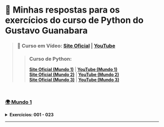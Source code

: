 # 🐍 Minhas respostas para os exercícios do curso de Python do Gustavo Guanabara

> ### 📘 Curso em Vídeo: [Site Oficial](https://www.cursoemvideo.com/) | [YouTube](https://youtube.com/channel/UCrWvhVmt0Qac3HgsjQK62FQ?si=xqRIhiYg0EZnGnbP)
>> ### Curso de Python:  
>> [**Site Oficial (Mundo 1)**](https://www.cursoemvideo.com/curso/python-3-mundo-1/) | [**YouTube (Mundo 1)**](https://youtube.com/playlist?list=PLHz_AreHm4dlKP6QQCekuIPky1CiwmdI6&si=b896Bdh7K_yvMRPT)   
>> [**Site Oficial (Mundo 2)**](https://www.cursoemvideo.com/curso/python-3-mundo-2/) | [**YouTube (Mundo 2)**](https://youtube.com/playlist?list=PLHz_AreHm4dk_nZHmxxf_J0WRAqy5Czye&si=0Xal-Rd6GPnY7kpu)  
>> [**Site Oficial (Mundo 3)**](https://www.cursoemvideo.com/curso/python-3-mundo-3/) | [**YouTube (Mundo 3)**](https://youtube.com/playlist?list=PLHz_AreHm4dksnH2jVTIVNviIMBVYyFnH&si=Z95g3aU08iGc9ZNg)  

<br>

### [🌍 Mundo 1](https://github.com/ThiagoHenriqueRm/Exerc-cios-de-Python-do-Guanabara-/tree/main/Mundo1)
<details>
  
  **<summary>Exercícios: 001 - 023</summary>**

  Aula 1 - 5 : Primeiros comandos em Python ( Ex: 001 - 002 )
  -
  
  > ---
  
  > ## [Ex001: Olá, Mundo! ](https://github.com/ThiagoHenriqueRm/Exerc-cios-de-Python-do-Guanabara-/blob/main/Mundo1/Ex001.py)
  > **Enunciado do exercício :**  
  > - Faça um programa que **escrava "Olá, Mundo!" na tala.**
  
  > ---
  
  > ## [Ex002: Saudação com o Nome do Usuário ](https://github.com/ThiagoHenriqueRm/Exerc-cios-de-Python-do-Guanabara-/blob/main/Mundo1/Ex002.py)
  > **Enunciado do exercício :**  
  > - Faça um programa que leia o **nome** de uma pessoa e **mostre uma mensagem de boas-vindas**.

  > ---

  <br>

  Aula 6 : Tipos Primitivos e Saída de Dados ( Ex: 003 - 004 )
  -
  
  > ---

  > ## [Ex003: Somando dois Numeros ](https://github.com/ThiagoHenriqueRm/Exerc-cios-de-Python-do-Guanabara-/blob/main/Mundo1/Ex003.py)
  > **Enunciado do exercício :**  
  > - Crie um programa que leia **dois númeors** e mostre a **soma entre eles**.
  
  > ---
  
  > ## [Ex004: Analisando o Tipo e Informações de um Dado ](https://github.com/ThiagoHenriqueRm/Exerc-cios-de-Python-do-Guanabara-/blob/main/Mundo1/Ex004.py)
  > **Enunciado do exercício :**  
  > - Feça um programa que **leia algo** pelo teclado **e mostre** na tela o seu **tipo primitivo** e **todas as finformações possieis** sobra ela.

  > ---

  <br>
  
  Aula 7 : Operadores Aritméticos ( Ex: 005 - 015 )
  -
  > ---
  
  > ## [Ex005: Sucessor e Antecessor de um Número ](https://github.com/ThiagoHenriqueRm/Exerc-cios-de-Python-do-Guanabara-/blob/main/Mundo1/Ex005.py)
  > **Enunciado do exercício :**  
  > - Faça um programa que **leia um número** inteiro **e mostr**e na tela o seu **sucessor** e seu **antecessor**.
  
  > ---
  
  > ## [Ex006: Dobro, Triplo e Raiz Quadrada ](https://github.com/ThiagoHenriqueRm/Exerc-cios-de-Python-do-Guanabara-/blob/main/Mundo1/Ex006.py)
  > **Enunciado do exercício :**  
  > - Crie um algoritmo que leia um número e mostre o seu **Dobro**, **Triplo** e a **Raiz Quadrada**.
  
  > ---
  
  > ## [Ex007: Média de Duas Notas ](https://github.com/ThiagoHenriqueRm/Exerc-cios-de-Python-do-Guanabara-/blob/main/Mundo1/Ex007.py)
  > **Enunciado do exercício :**  
  > - Desenvolva um programa que **leia as duas notas** de um aluno, calcule e **mostre a sua média**.

  > ---

  > ## [Ex008: Conversor de Medidas ](https://github.com/ThiagoHenriqueRm/Exerc-cios-de-Python-do-Guanabara-/blob/main/Mundo1/Ex008.py)
  > **Enunciado do exercício :**  
  > - Escreva um programa que **leia um valor em metros** e o exiba **convertido em**: **km**, **hm**, **dam**, **m**, **dm**, **cm** e **mm**.

  > ---

  > ## [Ex009: Tabuada ](https://github.com/ThiagoHenriqueRm/Exerc-cios-de-Python-do-Guanabara-/blob/main/Mundo1/Ex009.py)
  > **Enunciado do exercício :**  
  > - Faça um programa que **leia um número Inteiro** qualquer e **mostre na tela a sua tabuada**.

  > ---

  > ## [Ex010: Conversor de Moedas ](https://github.com/ThiagoHenriqueRm/Exerc-cios-de-Python-do-Guanabara-/blob/main/Mundo1/Ex010.py)
  > **Enunciado do exercício :**  
  > - Crie um programa que **leia quanto dinheiro uma pessoa tem na carteira** e mostre quantos **dólares** ela pode comprar.

  > ---
 
  > ## [Ex011: Pintando Parede ](https://github.com/ThiagoHenriqueRm/Exerc-cios-de-Python-do-Guanabara-/blob/main/Mundo1/Ex011.py)
  > **Enunciado do exercício :**  
  > - Faça um programa que **leia** a **largura** e a **altura** de uma parede em metros, **calcule a sua área** e a **quantidade de tinta necessária** para pintá-la, sabendo que **cada litro de tinta pinta uma área de 2 metros quadrados**.

  > ---

  > ## [Ex012: Calculando Descontos](https://github.com/ThiagoHenriqueRm/Exerc-cios-de-Python-do-Guanabara-/blob/main/Mundo1/Ex012.py)
  > **Enunciado do exercício :**
  > - Faça um algoritmo que **leia o preço de um produto** e mostre seu novo preço, com **5% de desconto**.

  > ---
 
  > ## [Ex013: Reajuste Salarial ](https://github.com/ThiagoHenriqueRm/Exerc-cios-de-Python-do-Guanabara-/blob/main/Mundo1/Ex013.py)
  > **Enunciado do exercício :**
  >  - Faça um algoritmo que leia o salário de um funcionário e mostre seu novo salário, com 15% de aumento.

  > ---

  > ## [Ex014: Conversor de Temperaturas ](https://github.com/ThiagoHenriqueRm/Exerc-cios-de-Python-do-Guanabara-/blob/main/Mundo1/Ex014.py)
  > **Enunciado do exercício :**
  > - Escreva um programa que converta uma temperatura digitando em graus Celsius e converta para graus Fahrenheit.

  > ---

  > ## [Ex0:15 Aluguel de Carros ](https://github.com/ThiagoHenriqueRm/Exerc-cios-de-Python-do-Guanabara-/blob/main/Mundo1/Ex015.py)
  > **Enunciado do exercício :**
  > - Escreva um programa que pergunte a quantidade de Km percorridos por um carro alugado e a quantidade de dias pelos quais ele foi alugado. Calcule o preço a pagar, sabendo que o carro custa R$60 por dia e R$0,15 por Km rodado.

  > ---

  <br>

  Aula 8 : Utilizando Módulos ( Ex: 016 - 021 )
  -
  > ---

  > ## [Ex016: Quebrando um número ](https://github.com/ThiagoHenriqueRm/Exerc-cios-de-Python-do-Guanabara-/blob/main/Mundo1/Ex016.py)
  > **Enunciado do exercício :**
  > - Crie um programa que leia um número Real qualquer pelo teclado e mostre na tela a sua porção Inteira.

  > ---

  > ## [Ex017: Catetos e Hipotenusa ](https://github.com/ThiagoHenriqueRm/Exerc-cios-de-Python-do-Guanabara-/blob/main/Mundo1/Ex017.py)
  > **Enunciado do exercício :**
  > - Faça um programa que leia o comprimento do cateto oposto e do cateto adjacente de um triângulo retângulo. Calcule e mostre o comprimento da hipotenusa.

  > ---

  > ## [Ex018: Seno, Cosseno e Tangente ](https://github.com/ThiagoHenriqueRm/Exerc-cios-de-Python-do-Guanabara-/blob/main/Mundo1/Ex018.py)
  > **Enunciado do exercício :**
  > - Faça um programa que leia um ângulo qualquer e mostre na tela o valor do seno, cosseno e tangente desse ângulo.

  > ---

  > ## [Ex019: Sorteando um item na lista ](https://github.com/ThiagoHenriqueRm/Exerc-cios-de-Python-do-Guanabara-/blob/main/Mundo1/Ex019.py)
  > **Enunciado do exercício :**
  > - Um professor quer sortear um dos seus quatro alunos para apagar o quadro. Faça um programa que ajude ele, lendo o nome dos alunos e escrevendo na tela o nome do escolhido.

  > ---

  > ## [Ex020: Sorteando uma ordem na lista ](https://github.com/ThiagoHenriqueRm/Exerc-cios-de-Python-do-Guanabara-/blob/main/Mundo1/Ex020.py)
  > **Enunciado do exercício :**
  > - O mesmo professor do desafio 019 quer sortear a ordem de apresentação de trabalhos dos alunos. Faça um programa que leia o nome dos quatro alunos e mostre a ordem sorteada.

  > ---

  > ## [Ex021: Tocando um MP3 ](https://github.com/ThiagoHenriqueRm/Exerc-cios-de-Python-do-Guanabara-/blob/main/Mundo1/Ex021.py)
  > **Enunciado do exercício :**
  > - Faça um programa em Python que abra e reproduza o áudio de um arquivo MP3.

  > ---

  <br>
  
  Aula 9 : Manipulando Texto ( Ex: 022 - 023 )
  -
  > ---

  > ## [Ex022: Analisador de Textos ](https://github.com/ThiagoHenriqueRm/Exerc-cios-de-Python-do-Guanabara-/blob/main/Mundo1/Ex022.py)
  > **Enunciado do exercício :**
  > - Crie um programa que leia o nome completo de uma pessoa e mostre:  
      - O nome com todas as letras maiúsculas e minúsculas.  
      - Quantas letras ao todo (sem considerar espaços).  
      - Quantas letras tem o primeiro nome.  

  > ---

  > ## [Ex023: Separando dígitos de um número ](https://github.com/ThiagoHenriqueRm/Exerc-cios-de-Python-do-Guanabara-/blob/main/Mundo1/Ex023.py)
  > **Enunciado do exercício :**
  > - Faça um programa que leia um número de 0 a 9999 e mostre na tela cada um dos dígitos separados.

  > ---

  > ## [Ex024: Verificando as primeiras letras de um texto ](https://github.com/ThiagoHenriqueRm/Exerc-cios-de-Python-do-Guanabara-/blob/main/Mundo1/Ex024.py)
  > **Enunciado do exercício :**
  > - Crie um programa que leia o nome de uma cidade diga se ela começa ou não com o nome "SANTO".  

  > ---


</details>

---

